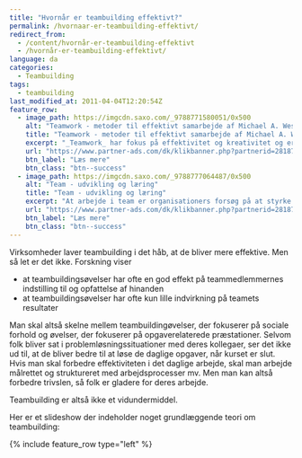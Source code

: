 ```yaml
---
title: "Hvornår er teambuilding effektivt?"
permalink: /hvornaar-er-teambuilding-effektivt/
redirect_from:
  - /content/hvornår-er-teambuilding-effektivt
  - /hvornår-er-teambuilding-effektivt/
language: da
categories:
  - Teambuilding
tags:
  - teambuilding
last_modified_at: 2011-04-04T12:20:54Z
feature_row:
  - image_path: https://imgcdn.saxo.com/_9788771580051/0x500
    alt: "Teamwork - metoder til effektivt samarbejde af Michael A. West"
    title: "Teamwork - metoder til effektivt samarbejde af Michael A. West"
    excerpt: "_Teamwork_ har fokus på effektivitet og kreativitet og er for alle, der på den ene eller anden måde bruger teamwork i deres dagligdag. Bogen er fyldt med praktiske eksempler og teori, der kan hjælpe et team med at opstille mål og opnå dem."
    url: "https://www.partner-ads.com/dk/klikbanner.php?partnerid=28187&bannerid=43264&htmlurl=https://www.saxo.com/dk/teamwork_michael-a-west_haeftet_9788771580051"
    btn_label: "Læs mere"
    btn_class: "btn--success"
  - image_path: https://imgcdn.saxo.com/_9788777064487/0x500
    alt: "Team - udvikling og læring"
    title: "Team - udvikling og læring"
    excerpt: "At arbejde i team er organisationers forsøg på at styrke udvikling af faglige og personlige potentialer og kompetencer. Bogens formål er at give svar på, hvordan udvikling og læring i team kan blive en succes, fx om sporten er en passende metafor til at fremme teamudvikling og læring og forståelse af samarbejde samt om team på arbejdspladsen kan skabe nye fortællinger om medarbejdernes måde at se på samarbejde og gensidig udvikling."
    url: "https://www.partner-ads.com/dk/klikbanner.php?partnerid=28187&bannerid=43264&htmlurl=https://www.saxo.com/dk/team-udvikling-og-laering_morten-bertelsen-red-reinhard-stelter-red_haeftet_9788777064487"
    btn_label: "Læs mere"
    btn_class: "btn--success"
---
```


Virksomheder laver teambuilding i det håb, at de bliver mere effektive. Men så let er det ikke. Forskning viser

- at teambuildingsøvelser har ofte en god effekt på teammedlemmernes indstilling til og opfattelse af hinanden
- at teambuildingsøvelser har ofte kun lille indvirkning på teamets resultater

Man skal altså skelne mellem teambuildingøvelser, der fokuserer på sociale forhold og øvelser, der fokuserer på opgaverelaterede præstationer. Selvom folk bliver sat i problemløsningssituationer med deres kollegaer, ser det ikke ud til, at de bliver bedre til at løse de daglige opgaver, når kurset er slut. Hvis man skal forbedre effektiviteten i det daglige arbejde, skal man arbejde målrettet og struktureret med arbejdsprocesser mv. Men man kan altså forbedre trivslen, så folk er gladere for deres arbejde.

Teambuilding er altså ikke et vidundermiddel.

Her er et slideshow der indeholder noget grundlæggende teori om teambuilding:

{% include feature_row type="left" %}